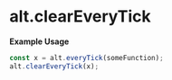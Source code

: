 # alt.clearEveryTick

**Example Usage**

```js
const x = alt.everyTick(someFunction);
alt.clearEveryTick(x);
```
